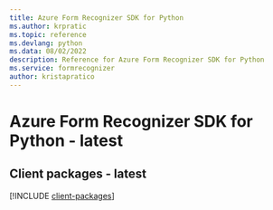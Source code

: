 ```yaml
---
title: Azure Form Recognizer SDK for Python
ms.author: krpratic
ms.topic: reference
ms.devlang: python
ms.data: 08/02/2022
description: Reference for Azure Form Recognizer SDK for Python
ms.service: formrecognizer
author: kristapratico
---
```

# Azure Form Recognizer SDK for Python - latest

## Client packages - latest
[!INCLUDE [client-packages](form-recognizer-client-index.md)]